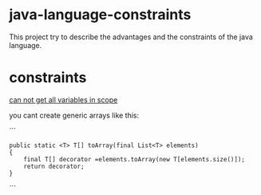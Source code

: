 # java-language-constraints

This project try to describe the advantages and the constraints of the java language.

# constraints

[can not get all variables in scope](https://stackoverflow.com/questions/12659117/how-do-i-list-all-local-variables-within-a-java-method-function)

you cant create generic arrays like this:

´´´

	public static <T> T[] toArray(final List<T> elements)
	{
		final T[] decorator =elements.toArray(new T[elements.size()]);
		return decorator;
	}  

´´´
